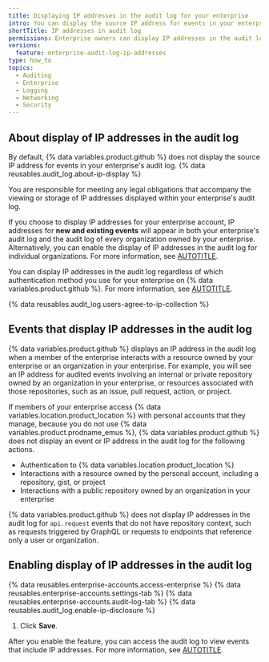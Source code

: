 ```yaml
---
title: Displaying IP addresses in the audit log for your enterprise
intro: You can display the source IP address for events in your enterprise's audit log.
shortTitle: IP addresses in audit log
permissions: Enterprise owners can display IP addresses in the audit log for an enterprise.
versions:
  feature: enterprise-audit-log-ip-addresses
type: how_to
topics:
  - Auditing
  - Enterprise
  - Logging
  - Networking
  - Security
---
```


## About display of IP addresses in the audit log

By default, {% data variables.product.github %} does not display the source IP address for events in your enterprise's audit log. {% data reusables.audit_log.about-ip-display %}

You are responsible for meeting any legal obligations that accompany the viewing or storage of IP addresses displayed within your enterprise's audit log.

If you choose to display IP addresses for your enterprise account, IP addresses for **new and existing events** will appear in both your enterprise's audit log and the audit log of every organization owned by your enterprise. Alternatively, you can enable the display of IP addresses in the audit log for individual organizations. For more information, see [AUTOTITLE](/organizations/keeping-your-organization-secure/managing-security-settings-for-your-organization/displaying-ip-addresses-in-the-audit-log-for-your-organization).

You can display IP addresses in the audit log regardless of which authentication method you use for your enterprise on {% data variables.product.github %}. For more information, see [AUTOTITLE](/admin/identity-and-access-management/managing-iam-for-your-enterprise/about-authentication-for-your-enterprise).

{% data reusables.audit_log.users-agree-to-ip-collection %}

## Events that display IP addresses in the audit log

{% data variables.product.github %} displays an IP address in the audit log when a member of the enterprise interacts with a resource owned by your enterprise or an organization in your enterprise. For example, you will see an IP address for audited events involving an internal or private repository owned by an organization in your enterprise, or resources associated with those repositories, such as an issue, pull request, action, or project.

If members of your enterprise access {% data variables.location.product_location %} with personal accounts that they manage, because you do not use {% data variables.product.prodname_emus %}, {% data variables.product.github %} does not display an event or IP address in the audit log for the following actions.

* Authentication to {% data variables.location.product_location %}
* Interactions with a resource owned by the personal account, including a repository, gist, or project
* Interactions with a public repository owned by an organization in your enterprise

{% data variables.product.github %} does not display IP addresses in the audit log for `api.request` events that do not have repository context, such as requests triggered by GraphQL or requests to endpoints that reference only a user or organization.

## Enabling display of IP addresses in the audit log

{% data reusables.enterprise-accounts.access-enterprise %}
{% data reusables.enterprise-accounts.settings-tab %}
{% data reusables.enterprise-accounts.audit-log-tab %}
{% data reusables.audit_log.enable-ip-disclosure %}
1. Click **Save**.

After you enable the feature, you can access the audit log to view events that include IP addresses. For more information, see [AUTOTITLE](/admin/monitoring-activity-in-your-enterprise/reviewing-audit-logs-for-your-enterprise/accessing-the-audit-log-for-your-enterprise).
